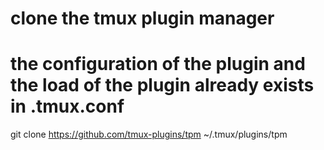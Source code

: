 # clone the tmux plugin manager
# the configuration of the plugin and the load of the plugin already exists in .tmux.conf
git clone https://github.com/tmux-plugins/tpm ~/.tmux/plugins/tpm

